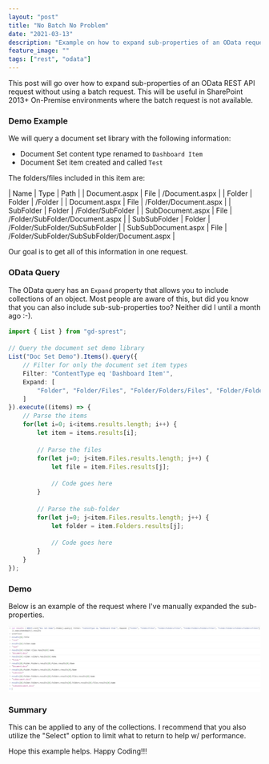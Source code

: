 ```yaml
---
layout: "post"
title: "No Batch No Problem"
date: "2021-03-13"
description: "Example on how to expand sub-properties of an OData request."
feature_image: ""
tags: ["rest", "odata"]
---
```


This post will go over how to expand sub-properties of an OData REST API request without using a batch request. This will be useful in SharePoint 2013+ On-Premise environments where the batch request is not available.

<!--more-->

### Demo Example

We will query a document set library with the following information:

* Document Set content type renamed to `Dashboard Item`
* Document Set item created and called `Test`

The folders/files included in this item are:

| Name | Type | Path |
| Document.aspx | File | /Document.aspx |
| Folder | Folder | /Folder |
| Document.aspx | File | /Folder/Document.aspx |
| SubFolder | Folder | /Folder/SubFolder |
| SubDocument.aspx | File | /Folder/SubFolder/Document.aspx |
| SubSubFolder | Folder | /Folder/SubFolder/SubSubFolder |
| SubSubDocument.aspx | File | /Folder/SubFolder/SubSubFolder/Document.aspx |

Our goal is to get all of this information in one request.

### OData Query

The OData query has an `Expand` property that allows you to include collections of an object. Most people are aware of this, but did you know that you can also include sub-sub-properties too? Neither did I until a month ago :-).

```ts
import { List } from "gd-sprest";

// Query the document set demo library
List("Doc Set Demo").Items().query({
    // Filter for only the document set item types
    Filter: "ContentType eq 'Dashboard Item'",
    Expand: [
        "Folder", "Folder/Files", "Folder/Folders/Files", "Folder/Folders/Folders/Files", "Folder/Folders/Folders/Folders/Files"
    ]
}).execute((items) => {
    // Parse the items
    for(let i=0; i<items.results.length; i++) {
        let item = items.results[i];

        // Parse the files
        for(let j=0; j<item.Files.results.length; j++) {
            let file = item.Files.results[j];

            // Code goes here
        }

        // Parse the sub-folder
        for(let j=0; j<item.Files.results.length; j++) {
            let folder = item.Folders.results[j];

            // Code goes here
        }
    }
});
```

### Demo

Below is an example of the request where I've manually expanded the sub-properties.

![Demo Query](images/ODataExpand/demo.png)

### Summary

This can be applied to any of the collections. I recommend that you also utilize the "Select" option to limit what to return to help w/ performance.

Hope this example helps. Happy Coding!!!